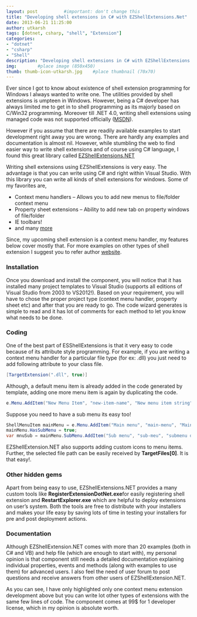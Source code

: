 ```yaml
---
layout: post          #important: don't change this
title: "Developing shell extensions in C# with EZShellExtensions.Net"
date: 2013-06-21 11:25:00
author: utkarsh
tags: [dotnet, csharp, "shell", "Extension"]
categories:
- "dotnet"
- "csharp"
- "Shell"
description: "Developing shell extensions in C# with EZShellExtensions.Net"
img:        #place image (850x450)
thumb: thumb-icon-utkarsh.jpg    #place thumbnail (70x70)
---
```

Ever since I got to know about existence of shell extension programming for Windows I always wanted to write one. The utilities provided by shell extensions is umpteen in Windows. However, being a C# developer has always limited me to get in to shell programming as its majorly based on C/Win32 programming. Moreover till .NET 4.0, writing shell extensions using managed code was not supported officially ([MSDN](http://blogs.msdn.com/b/junfeng/archive/2005/11/18/494572.aspx)).

However if you assume that there are readily available examples to start development right away you are wrong. There are hardly any examples and documentation is almost nil. However, while stumbling the web to find easier way to write shell extensions and of course using C# language, I found this great library called [EZShellExtensions.NET](http://www.ssware.com/ezshell/ezshell.htm)

Writing shell extensions using EZShellExtensions is very easy. The advantage is that you can write using C# and right within Visual Studio. With this library you can write all kinds of shell extensions for windows. Some of my favorites are,

*   Context menu handlers – Allows you to add new menus to file/folder context menu 
*   Property sheet extensions – Ability to add new tab on property windows of file/folder 
*   IE toolbars! 
*   and many [more](http://www.ssware.com/ezshell/shots.htm)  

Since, my upcoming shell extension is a context menu handler, my features below cover mostly that. For more examples on other types of shell extension I suggest you to refer author [website](http://www.ssware.com/).

### Installation ###

Once you download and install the component, you will notice that it has installed many project templates to Visual Studio (supports all editions of Visual Studio from 2003 to VS2012!). Based on your requirement, you will have to chose the proper project type (context menu handler, property sheet etc) and after that you are ready to go. The code wizard generates is simple to read and it has lot of comments for each method to let you know what needs to be done.

### Coding ###

One of the best part of ESShellExtensions is that it very easy to code because of its attribute style programming. For example, if you are writing a context menu handler for a particular file type (for ex: .dll) you just need to add following attribute to your class file.

```cs
[TargetExtension(".dll", true)]
````

Although, a default menu item is already added in the code generated by template, adding one more menu item is again by duplicating the code.

```cs
e.Menu.AddItem("New Menu Item", "new-item-name", "New menu item string");
```

Suppose you need to have a sub menu its easy too!

```cs
ShellMenuItem mainMenu = e.Menu.AddItem("Main menu", "main-menu", "Main menu desc");
mainMenu.HasSubMenu = true;
var mnuSub = mainMenu.SubMenu.AddItem("Sub menu", "sub-meu", "submenu desc");
```

EZShellExtension.NET also supports adding custom icons to menu items. Further, the selected file path can be easily received by **TargetFiles[0]**. It is that easy!.

### Other hidden gems ###

Apart from being easy to use, EZShellExtensions.NET provides a many custom tools like **RegisterExtensionDotNet.exe**for easily registering shell extension and **RestartExplorer.exe** which are helpful to deploy extensions on user’s system. Both the tools are free to distribute with your installers and makes your life easy by saving lots of time in testing your installers for pre and post deployment actions.

### Documentation ###

Although EZShellExtension.NET comes with more than 20 examples (both in C# and VB) and help file (which are enough to start with), my personal opinion is that component still needs a detailed documentation explaining individual properties, events and methods (along with examples to use them) for advanced users. I also feel the need of user forum to post questions and receive answers from other users of EZShellExtension.NET.

As you can see, I have only highlighted only one context menu extension development above but you can write lot other types of extensions with the same few lines of code. The component comes at 99$ for 1 developer license, which in my opinion is absolute worth.